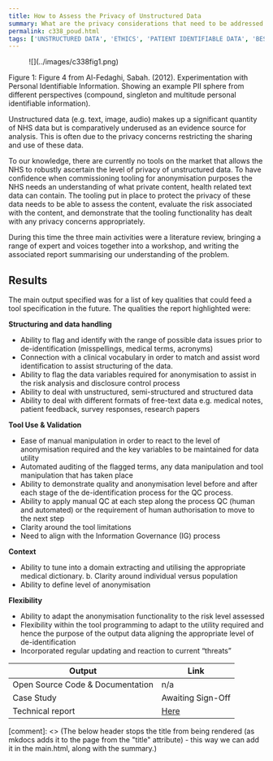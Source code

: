```yaml
---
title: How to Assess the Privacy of Unstructured Data
summary: What are the privacy considerations that need to be addressed when dealing with unstructured healthcare text data
permalink: c338_poud.html
tags: ['UNSTRUCTURED DATA', 'ETHICS', 'PATIENT IDENTIFIABLE DATA', 'BEST PRACTICE', 'NATURAL LANGUAGE PROCESSING', 'RESEARCH', 'TEXT DATA', 'OPEN DATA', 'PYTHON', 'COMPLETE']
---
```


<figure markdown>
![](../images/c338fig1.png)
</figure>
<figcaption>Figure 1: Figure 4 from Al-Fedaghi, Sabah. (2012). Experimentation with Personal Identifiable Information. Showing an example PII sphere from different perspectives (compound, singleton and multitude personal identifiable information).</figcaption>

Unstructured data (e.g. text, image, audio) makes up a significant quantity of NHS data but is comparatively underused as an evidence source for analysis. This is often due to the privacy concerns restricting the sharing and use of these data.

To our knowledge, there are currently no tools on the market that allows the NHS to robustly ascertain the level of privacy of unstructured data. To have confidence when commissioning tooling for anonymisation purposes the NHS needs an understanding of what private content, health related text data can contain. The tooling put in place to protect the privacy of these data needs to be able to assess the content, evaluate the risk associated with the content, and demonstrate that the tooling functionality has dealt with any privacy concerns appropriately.

During this time the three main activities were a literature review, bringing a range of expert and voices together into a workshop, and writing the associated report summarising our understanding of the problem.

## Results

The main output specified was for a list of key qualities that could feed a tool specification in the future.  The qualities the report highlighted were:

**Structuring and data handling**

* Ability to flag and identify with the range of possible data issues prior to de-identification (misspellings, medical terms, acronyms)
* Connection with a clinical vocabulary in order to match and assist word identification to assist structuring of the data.
* Ability to flag the data variables required for anonymisation to assist in the risk analysis and disclosure control process
* Ability to deal with unstructured, semi-structured and structured data
* Ability to deal with different formats of free-text data e.g. medical notes, patient feedback, survey responses, research papers

**Tool Use & Validation**

* Ease of manual manipulation in order to react to the level of anonymisation required and the key variables to be maintained for data utility
* Automated auditing of the flagged terms, any data manipulation and tool manipulation that has taken place
* Ability to demonstrate quality and anonymisation level before and after each stage of the de-identification process for the QC process.
* Ability to apply manual QC at each step along the process QC (human and automated) or the requirement of human authorisation to move to the next step
* Clarity around the tool limitations
* Need to align with the Information Governance (IG) process

**Context**

* Ability to tune into a domain extracting and utilising the appropriate medical dictionary. b. Clarity around individual versus population
* Ability to define level of anonymisation

**Flexibility**

* Ability to adapt the anonymisation functionality to the risk level assessed
* Flexibility within the tool programming to adapt to the utility required and hence the purpose of the output data aligning the appropriate level of de-identification
* Incorporated regular updating and reaction to current “threats”

| Output | Link |
| ---- | ---- |
| Open Source Code & Documentation | n/a |
| Case Study | Awaiting Sign-Off |
| Technical report | [Here](https://github.com/nhsx/PrivacyFingerprint/blob/main/reports/PrivacyOfUnstructuredDataReport_Nov2022.pdf) |

[comment]: <> (The below header stops the title from being rendered (as mkdocs adds it to the page from the "title" attribute) - this way we can add it in the main.html, along with the summary.)
#
